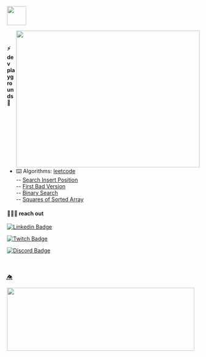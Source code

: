 <img height="50"  src="https://img.shields.io/badge/code-lab-fuchsia"></p>


<p><img align="right" src="https://media.giphy.com/media/v1.Y2lkPTc5MGI3NjExYjB4aHo3bTM4MmJ1aHlqZDB6bmhucXF3ZThvMnRscWFsejR0b2I1MSZlcD12MV9pbnRlcm5hbF9naWZfYnlfaWQmY3Q9Zw/3WEBug5pKpTLmaQYig/giphy.gif" width="480" height="358" class="giphy-embed"></p>
  
<br>
     
 #### ⚡  dev playgrounds 🧃


 - ⌨️ Algorithms: [leetcode](https://leetcode.com/technolau/) <br>
                 -- [Search Insert Position](https://leetcode.com/submissions/detail/925397986/)<br>
                 -- [First Bad Version](https://leetcode.com/submissions/detail/925398292/)<br>
                 -- [Binary Search](https://leetcode.com/submissions/detail/914068302/)<br>
                 -- [Squares of Sorted Array](https://leetcode.com/submissions/detail/914069785/)<br>

 #### 🧑🏻‍🎤 reach out
 
 [![Linkedin Badge](https://img.shields.io/badge/-lauralperez-blue?style=flat-square&logo=Linkedin&logoColor=white&link=https://www.linkedin.com/in/lauralperez/)](https://www.linkedin.com/in/lauralperez/)  
 
 [![Twitch Badge](https://img.shields.io/badge/-technolandscapes-purple?style=flat-square&logo=Twitch&logoColor=white&link=https://www.twitch.com/tchnorider/)](https://www.twitch.com/technolandscapes/)
 
 [![Discord Badge](https://img.shields.io/badge/-LauRider-lightblue?style=flat-square&logo=Discord&logoColor=white&link=https://discord.com/channels/LauRider9063)]([https://discord.com/channels/LauRider9063)
 
<br>

 ####
 👁️⃤
<p>
  <img align="left" width="490" height="165" src="https://github-readme-stats.vercel.app/api?username=tchnorider&show_icons=true&hide_border=false&line_height=20&title_color=b640ed&icon_color=e32be0&show_owner=true"/></p>

